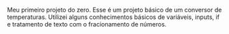 Meu primeiro projeto do zero. Esse é um projeto básico de um conversor de temperaturas. Utilizei alguns conhecimentos básicos de variáveis, inputs, if e tratamento de texto com o fracionamento de números.
